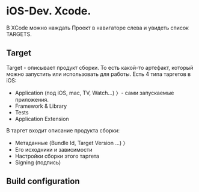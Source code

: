 # iOS-Dev. Xcode.

В XCode можно наждать Проект в навигаторе слева и увидеть список TARGETS.

## Target

Target - описывает продукт сборки. То есть какой-то артефакт, который можно запустить или использовать для работы. Есть 4 типа таргетов в iOS:

* Application (под iOS, mac, TV, Watch...) 〉- сами запускаемые приложения.
* Framework & Library
* Tests
* Application Extension

В таргет входит описание продукта сборки:

* Метаданные (Bundle Id, Target Version ...) 〉
* Его исходники и зависимости
* Настройки сборки этого таргета
* Signing (подпись)


## Build configuration

